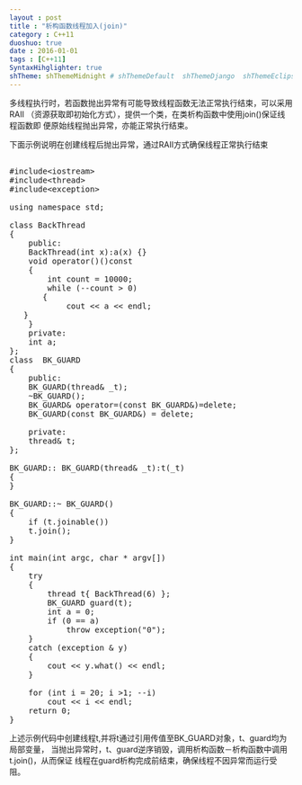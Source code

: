 ```yaml
---
layout : post
title : "析构函数线程加入(join)"
category : C++11
duoshuo: true
date : 2016-01-01
tags : [C++11]
SyntaxHihglighter: true
shTheme: shThemeMidnight # shThemeDefault  shThemeDjango  shThemeEclipse  shThemeEmacs  shThemeFadeToGrey  shThemeMidnight  shThemeRDark
---
```



多线程执行时，若函数抛出异常有可能导致线程函数无法正常执行结束，可以采用RAII
（资源获取即初始化方式），提供一个类，在类析构函数中使用join()保证线程函数即
便原始线程抛出异常，亦能正常执行结束。

下面示例说明在创建线程后抛出异常，通过RAII方式确保线程正常执行结束


<!-- more -->

<pre class="brush: c; ">

#include&lt;iostream&gt;
#include&lt;thread&gt;
#include&lt;exception&gt;

using namespace std;

class BackThread
{
    public:
    BackThread(int x):a(x) {}
    void operator()()const
    {
        int count = 10000;
        while (--count > 0)
       {
            cout << a << endl;
   }
    }
    private:
    int a;
};
class  BK_GUARD
{
    public:
    BK_GUARD(thread& _t);
    ~BK_GUARD();
    BK_GUARD& operator=(const BK_GUARD&)=delete;
    BK_GUARD(const BK_GUARD&) = delete;

    private:
    thread& t;
};

BK_GUARD:: BK_GUARD(thread& _t):t(_t)
{
}

BK_GUARD::~ BK_GUARD()
{
    if (t.joinable())
    t.join();
}

int main(int argc, char * argv[])
{
    try
    {
        thread t{ BackThread(6) };
        BK_GUARD guard(t);
        int a = 0;
        if (0 == a)
            throw exception("0");
    }
    catch (exception & y)
    {
        cout << y.what() << endl;
    }

    for (int i = 20; i >1; --i)
        cout << i << endl;
    return 0;
}
</pre>


上述示例代码中创建线程t,并将t通过引用传值至BK_GUARD对象，t、guard均为局部变量，
当抛出异常时，t、guard逆序销毁，调用析构函数－析构函数中调用t.join()，从而保证
线程在guard析构完成前结束，确保线程不因异常而运行受阻。

